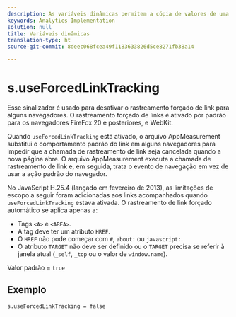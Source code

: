 ```yaml
---
description: As variáveis dinâmicas permitem a cópia de valores de uma variável para outra sem precisar digitar os valores completos várias vezes nas solicitações de imagem do site.
keywords: Analytics Implementation
solution: null
title: Variáveis dinâmicas
translation-type: ht
source-git-commit: 8deec068fcea49f1183633826d5ce8271fb38a14

---
```




# s.useForcedLinkTracking

Esse sinalizador é usado para desativar o rastreamento forçado de link para alguns navegadores. O rastreamento forçado de links é ativado por padrão para os navegadores FireFox 20 e posteriores, e WebKit.

Quando `useForcedLinkTracking` está ativado, o arquivo AppMeasurement substitui o comportamento padrão do link em alguns navegadores para impedir que a chamada de rastreamento de link seja cancelada quando a nova página abre. O arquivo AppMeasurement executa a chamada de rastreamento de link e, em seguida, trata o evento de navegação em vez de usar a ação padrão do navegador.

No JavaScript H.25.4 (lançado em fevereiro de 2013), as limitações de escopo a seguir foram adicionadas aos links acompanhados quando `useForcedLinkTracking` estava ativada. O rastreamento de link forçado automático se aplica apenas a:

* Tags `<A>` e `<AREA>`.
* A tag deve ter um atributo `HREF`.
* O `HREF` não pode começar com `#`, `about:` ou `javascript:`.
* O atributo `TARGET` não deve ser definido ou o `TARGET` precisa se referir à janela atual (`_self`, `_top` ou o valor de `window.name`).

Valor padrão = `true`

## Exemplo

`s.useForcedLinkTracking = false`
